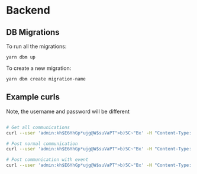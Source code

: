 # Backend

## DB Migrations

To run all the migrations:

`yarn dbm up`

To create a new migration:

`yarn dbm create migration-name`

## Example curls

Note, the username and password will be different

```bash

# Get all communications
curl --user 'admin:kh$E6YhGp*ujg@W$suVaPT">b)5C~"Bx' -H "Content-Type: application/json" -X GET http://localhost:3000/api/v1/communications | jq .

# Post normal communication
curl --user 'admin:kh$E6YhGp*ujg@W$suVaPT">b)5C~"Bx' -H "Content-Type: application/json" -X POST --data '{"body": "This is the message body", "subject": "Subject 1", "expirationDate": 1570871735, "urgency": 1}' http://localhost:3000/api/v1/communications | jq .

# Post communication with event
curl --user 'admin:kh$E6YhGp*ujg@W$suVaPT">b)5C~"Bx' -H "Content-Type: application/json" -X POST --data '{"body": "Come to the snazzy event", "subject": "Subject 2", "expirationDate": 1570871735, "urgency": 1, "event": {"startDate": 1570867200, "endDate": 1570881600}}' http://localhost:3000/api/v1/communications | jq .

```
